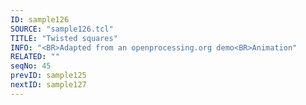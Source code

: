 ```yaml
---
ID: sample126
SOURCE: "sample126.tcl"
TITLE: "Twisted squares"
INFO: "<BR>Adapted from an openprocessing.org demo<BR>Animation"
RELATED: ""
seqNo: 45
prevID: sample125
nextID: sample127
---
```

